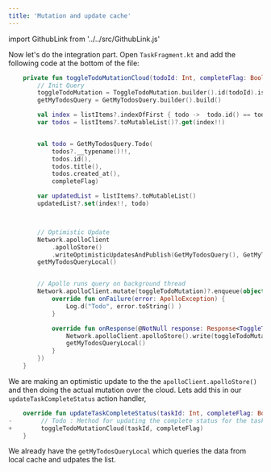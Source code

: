 ```yaml
---
title: 'Mutation and update cache'
---
```


import GithubLink from '../../src/GithubLink.js'

Now let's do the integration part. Open `TaskFragment.kt` and add the following code at the bottom of the file:

<GithubLink link="https://github.com/hasura/graphql-engine/blob/master/community/learn/graphql-tutorials/tutorials/android-apollo/app-final/app/src/main/java/com/mk/todo/Todo/ui/todos/TaskFragment.kt" text="TaskFragment.kt" />

```kotlin
    private fun toggleTodoMutationCloud(todoId: Int, completeFlag: Boolean){
        // Init Query
        toggleTodoMutation = ToggleTodoMutation.builder().id(todoId).isCompleted(completeFlag).build()
        getMyTodosQuery = GetMyTodosQuery.builder().build()

        val index = listItems?.indexOfFirst { todo ->  todo.id() == todoId}
        var todos = listItems?.toMutableList()?.get(index!!)


        val todo = GetMyTodosQuery.Todo(
            todos?.__typename()!!,
            todos.id(),
            todos.title(),
            todos.created_at(),
            completeFlag)

        var updatedList = listItems?.toMutableList()
        updatedList?.set(index!!, todo)



        // Optimistic Update
        Network.apolloClient
            .apolloStore()
            .writeOptimisticUpdatesAndPublish(GetMyTodosQuery(), GetMyTodosQuery.Data(mutableListOf(todo)), UUID.randomUUID()).execute()
        getMyTodosQueryLocal()


        // Apollo runs query on background thread
        Network.apolloClient.mutate(toggleTodoMutation)?.enqueue(object : ApolloCall.Callback<ToggleTodoMutation.Data>() {
            override fun onFailure(error: ApolloException) {
                Log.d("Todo", error.toString() )
            }

            override fun onResponse(@NotNull response: Response<ToggleTodoMutation.Data>) {
                Network.apolloClient.apolloStore().write(toggleTodoMutation, response.data()!!)
                getMyTodosQueryLocal()
            }
        })
    }
```

We are making an optimistic update to the the `apolloClient.apolloStore()` and then doing the actual mutation over the cloud.
Lets add this in our `updateTaskCompleteStatus` action handler,

```kotlin
    override fun updateTaskCompleteStatus(taskId: Int, completeFlag: Boolean) {
-        // Todo : Method for updating the complete status for the task
+        toggleTodoMutationCloud(taskId, completeFlag)
    }
```

We already have the `getMyTodosQueryLocal` which queries the data from local cache and udpates the list.
